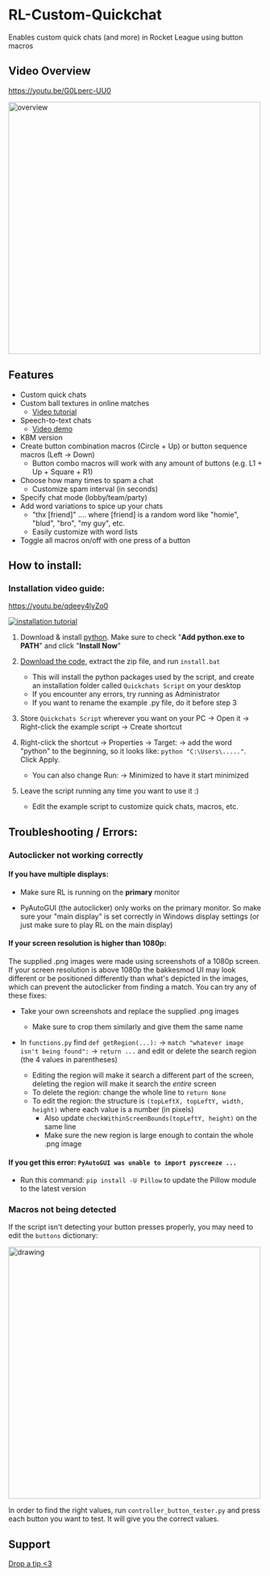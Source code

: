 # RL-Custom-Quickchat

Enables custom quick chats (and more) in Rocket League using button macros

## Video Overview

https://youtu.be/G0Lperc-UU0

<a href='https://youtu.be/G0Lperc-UU0'>
  <img src='https://i.imgur.com/U83sQM9.png' alt="overview" width="500"/>
</a>

## Features

- Custom quick chats
- Custom ball textures in online matches
  - [Video tutorial](https://youtu.be/qjvJxKlpNx0)
- Speech-to-text chats
  - [Video demo](https://youtu.be/cqEdJQ-X7X4)
- KBM version
- Create button combination macros (Circle + Up) or button sequence macros (Left → Down)
  - Button combo macros will work with any amount of buttons (e.g. L1 + Up + Square + R1)
- Choose how many times to spam a chat
  - Customize spam interval (in seconds)
- Specify chat mode (lobby/team/party)
- Add word variations to spice up your chats
  - "thx [friend]" .... where [friend] is a random word like "homie", "blud", "bro", "my guy", etc.
  - Easily customize with word lists
- Toggle all macros on/off with one press of a button

## How to install:

### Installation video guide:

https://youtu.be/qdeey4lyZo0

[![installation tutorial](https://i.imgur.com/Cg4CHke.png)](https://youtu.be/qdeey4lyZo0)

1. Download & install [python](https://www.python.org/getit/). Make sure to check "**Add python.exe to PATH**" and click "**Install Now**"

2. [Download the code](https://github.com/smallest-cock/RL-Custom-Quickchat/archive/refs/heads/main.zip), extract the zip file, and run `install.bat`
   - This will install the python packages used by the script, and create an installation folder called `Quickchats Script` on your desktop
   - If you encounter any errors, try running as Administrator 
   - If you want to rename the example .py file, do it before step 3

3. Store `Quickchats Script` wherever you want on your PC → Open it → Right-click the example script → Create shortcut

4. Right-click the shortcut → Properties → Target: → add the word "python" to the beginning, so it looks like: `python "C:\Users\....."`. Click Apply.
   - You can also change Run: → Minimized to have it start minimized

5. Leave the script running any time you want to use it :)
   - Edit the example script to customize quick chats, macros, etc.

## Troubleshooting / Errors:

### Autoclicker not working correctly

#### If you have multiple displays:

- Make sure RL is running on the **primary** monitor

- PyAutoGUI (the autoclicker) only works on the primary monitor. So make sure your "main display" is set correctly in Windows display settings (or just make sure to play RL on the main display)

#### If your screen resolution is higher than 1080p:

The supplied .png images were made using screenshots of a 1080p screen. If your screen resolution is above 1080p the bakkesmod UI may look different or be positioned differently than what's depicted in the images, which can prevent the autoclicker from finding a match. You can try any of these fixes:

- Take your own screenshots and replace the supplied .png images
  - Make sure to crop them similarly and give them the same name

- In `functions.py` find `def getRegion(...):` → `match "whatever image isn't being found":` → `return ...` and edit or delete the search region (the 4 values in parentheses)
  - Editing the region will make it search a different part of the screen, deleting the region will make it search the *entire* screen
  - To delete the region: change the whole line to `return None`
  - To edit the region: the structure is `(topLeftX, topLeftY, width, height)` where each value is a number (in pixels)
    - Also update `checkWithinScreenBounds(topLeftY, height)` on the same line
    - Make sure the new region is large enough to contain the whole .png image
  
#### If you get this error: `PyAutoGUI was unable to import pyscreeze ...`

- Run this command: `pip install -U Pillow` to update the Pillow module to the latest version

### Macros not being detected

If the script isn't detecting your button presses properly, you may need to edit the `buttons` dictionary:

<img src="https://github.com/smallest-cock/RL-Custom-Quickchat/assets/48503773/9ccc127d-c148-463a-8992-cbc14e33e19a" alt="drawing" width="500"/>

In order to find the right values, run `controller_button_tester.py` and press each button you want to test. It will give you the correct values.

## Support

[Drop a tip <3](https://cash.app/$naptime559)